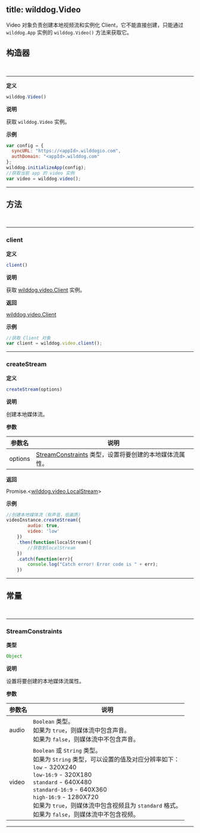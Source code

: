 ﻿
title: wilddog.Video
---

Video 对象负责创建本地视频流和实例化 Client，它不能直接创建，只能通过 `wilddog.App` 实例的 `wilddog.Video()` 方法来获取它。

## 构造器

</br>

---

**定义**

```js
wilddog.Video()
```
**说明**

获取 `wilddog.Video` 实例。

**示例**

```js
var config = {
  syncURL: "https://<appId>.wilddogio.com",
  authDomain: "<appId>.wilddog.com"
};
wilddog.initializeApp(config);
//获取当前 app 的 video 实例 
var video = wilddog.video();
```

---

## 方法

</br>

---

### client

**定义**

```js
client()
```

**说明**

获取 [wilddog.video.Client](/api/video/web/wilddogVideoClient.html) 实例。

**返回**

[wilddog.video.Client](/api/video/web/wilddogVideoClient.html)

**示例**

```js
//获取 Client 对象
var client = wilddog.video.client();
```

---

### createStream

**定义**

```js
createStream(options)
```

**说明**

创建本地媒体流。

**参数** 

| 参数名 | 说明 |
|---|---|
| options | [StreamConstraints](/api/video/web/wilddogVideo.html#StreamConstraints) 类型，设置将要创建的本地媒体流属性。 |

**返回**

Promise.<[wilddog.video.LocalStream](/api/video/web/localStream.html)>

**示例**

```js
//创建本地媒体流（有声音，低画质）
videoInstance.createStream({
        audio: true,
        video: 'low'
    })
    .then(function(localStream){
        //获取到localStream
    })
    .catch(function(err){
        console.log("Catch error! Error code is " + err);
    })
```

---

## 常量

</br>

---

### StreamConstraints

**类型**

```js
Object
```

**说明**

设置将要创建的本地媒体流属性。

**参数**

| 参数名 | 说明 |
|---|---|
| audio | `Boolean` 类型。<br>如果为 `true`，则媒体流中包含声音。<br>如果为 `false`，则媒体流中不包含声音。|
| video | `Boolean` 或 `String` 类型。<br>如果为 `String` 类型，可以设置的值及对应分辨率如下：<br>`low` - 320X240<br>`low-16:9` - 320X180<br>`standard` - 640X480<br>`standard-16:9` - 640X360<br>`high-16:9` - 1280X720<br>如果为 `true`，则媒体流中包含视频且为 `standard` 格式。<br>如果为 `false`，则媒体流中不包含视频。 |

---

